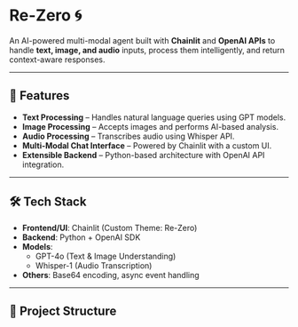 # Re-Zero 🌀
An AI-powered multi-modal agent built with **Chainlit** and **OpenAI APIs** to handle **text, image, and audio** inputs, process them intelligently, and return context-aware responses.

---

## 📌 Features
- **Text Processing** – Handles natural language queries using GPT models.
- **Image Processing** – Accepts images and performs AI-based analysis.
- **Audio Processing** – Transcribes audio using Whisper API.
- **Multi-Modal Chat Interface** – Powered by Chainlit with a custom UI.
- **Extensible Backend** – Python-based architecture with OpenAI API integration.

---

## 🛠️ Tech Stack
- **Frontend/UI**: Chainlit (Custom Theme: Re-Zero)
- **Backend**: Python + OpenAI SDK
- **Models**:
  - GPT-4o (Text & Image Understanding)
  - Whisper-1 (Audio Transcription)
- **Others**: Base64 encoding, async event handling

---

## 📂 Project Structure
